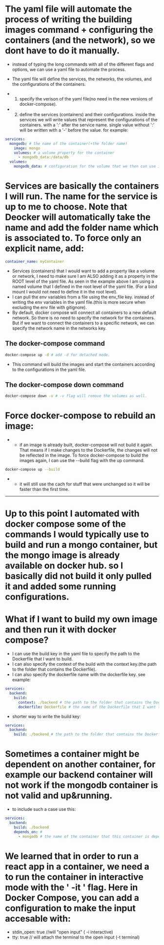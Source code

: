 # The yaml file will automate the process of writing the building images command + configuring the containers (and the network), so we dont have to do it manually.

- instead of typing the long commands with all of the different flags and options, we can use a yaml file to automate the process.
- The yaml file will define the services, the networks, the volumes, and the configurations of the containers.

- 1. specify the verison of the yaml file(no need in the new versions of docker-compose).
- 2. define the services (containers) and their configurations. inside the services we will write values that represent the configurations of the containers. with a ':' after the service name. single value without ':' will be written with a '-' before the value.
     for example:

```yaml
services:
  mongodb: # the name of the container(+the folder name)
    image: mongo
    volumes: # a volume property for the container
      - mongodb_data:/data/db
  volumes:
    mongodb_data: # configuration for the volume that we then can use inside the service (container).
```
# Services are basically the containers I will run. The name for the service is up to me to choose. Note that Deocker will automatically take the name and add the folder name which is associated to. To force only an explicit name, add:
```yaml
container_name: myContainer
```
* Services (containers) that I would want to add a property like a volume or network, I need to make sure I am ALSO adding it as a property in the ROOT level of the yaml file. As seen in the example above I am using a named volume that I defined in the root level of the yaml file. (For a bind mount I would not need to define it in the root level). 
* I can pull the env variables from a file using the env_file key. instead of writing the env variables in the yaml file.(this is more secure when excluding the env file with gitignore).
* By default, docker compose will connect all containers to a new default network. So there is no need to specify the network for the containers. But if we want to connect the containers to a specific network, we can specify the network name in the networks key.
## The docker-compose command
```bash
docker-compose up -d # add -d for detached mode.
```
- This command will build the images and start the containers according to the configurations in the yaml file.
## The docker-compose down command
```bash
docker-compose down -v # -v flag will remove the volumes as well.
```
# Force docker-compose to rebuild an image:
- * if an image is already built, docker-compose will not build it again. That means if I make changes to the Dockerfile, the changes will not be reflected in the image. To force docker-compose to build the images again, I can use the --build flag with the up command.
```bash
docker-compose up --build
```
- * it will still use the cach for stuff that were unchanged so it will be faster than the first time.

----------------------------------------------------------------------------------------------------------



# Up to this point I automated with docker compose some of the commands I would typically use to build and run a mongo container, but the mongo image is already available on docker hub. so I basically did not build it only pulled it and added some running configurations.
# What if I want to build my own image and then run it with docker compose? 
- I can use the build key in the yaml file to specify the path to the Dockerfile that I want to build. 
- I can also specify the context of the build with the context key.(the path to the folder that contains the Dockerfile).
- I can also specify the dockerfile name with the dockerfile key. see example:
```yaml
services:
  backend:
    build:
      context: ./backend # the path to the folder that contains the Dockerfile.
      dockerfile: Dockerfile # the name of the Dockerfile that I want to build.
```
- shorter way to write the build key:
```yaml
services:
  backend:
    build: ./backend # the path to the folder that contains the Dockerfile(as long as the Dockerfile is named exactly - Dockerfile).
```

# Sometimes a container might be dependent on another container, for example our backend container will not work if the mongodb container is not valid and up&running.
- to include such a case use this:
```yaml
services:
  backend:
    build: ./backend
    depends_on: #
      - mongodb # the name of the container that this container is dependent on.
```
# We learned that in order to run a react app in a container, we need a to run the container in interactive mode with the ' -it ' flag. Here in Docker Compose, you can add a configuration to make the input accesable with:
- stdin_open: true  //will "open input" ( -i interactive)
- tty: true // will attach the terminal to the open input (-t terminal)

